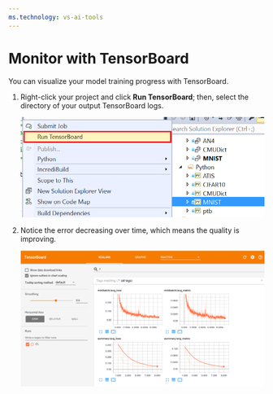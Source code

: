 ```yaml
---
ms.technology: vs-ai-tools
---
```

# Monitor with TensorBoard

You can visualize your model training progress with TensorBoard.

1. Right-click your project and click **Run TensorBoard**; then, select the directory of your output TensorBoard logs.

    ![run tensorboard](media/monitor-tensorboard/run-tensorboard.png)

2. Notice the error decreasing over time, which means the quality is improving.

    ![run tensorboard](media/monitor-tensorboard/tensorboard.png)